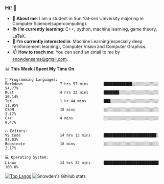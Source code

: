 ### Hi! 👋

+ :school: **About me**: I am a student in Sun Yat-sen University majoring in Computer Science(supercomputing).
+ :books: **I’m currently learning**: C++, python, machine learning, game theory, LaTeX.
+ :lollipop: **I'm currently interested in**: Machine Learning(especially deep reinforcement learning), Computer Vision and Computer Graphics.
+ 📫 **How to reach me**: You can send an email to me by snowdensama@gmail.com.

<!--START_SECTION:waka-->
📊 **This Week I Spent My Time On** 

```text
💬 Programming Languages: 
Markdown                 7 hrs 57 mins       █████████████░░░░░░░░░░░░   54.77% 
Rust                     4 hrs 22 mins       ███████░░░░░░░░░░░░░░░░░░   30.14% 
TeX                      1 hr 44 mins        ███░░░░░░░░░░░░░░░░░░░░░░   11.95% 
CSON                     18 mins             ░░░░░░░░░░░░░░░░░░░░░░░░░   2.17% 
C++                      4 mins              ░░░░░░░░░░░░░░░░░░░░░░░░░   0.47%

🔥 Editors: 
VS Code                  14 hrs 13 mins      ████████████████████████░   97.83% 
Boostnote                18 mins             ░░░░░░░░░░░░░░░░░░░░░░░░░   2.17%

💻 Operating System: 
Linux                    14 hrs 32 mins      █████████████████████████   100.0%

```


<!--END_SECTION:waka-->


[![Top Langs](https://github-readme-stats.vercel.app/api/top-langs/?username=lixk28&langs_count=8&layout=compact&hide_border=true)](https://github.com/lixk28/github-readme-stats)
![Snowden's GitHub stats](https://github-readme-stats.vercel.app/api?username=lixk28&show_icons=true&hide_border=true&count_private=true)



<!--
**lixk28/lixk28** is a ✨ _special_ ✨ repository because its `README.md` (this file) appears on your GitHub profile.

Here are some ideas to get you started:

- 🔭 I’m currently working on ...
- 🌱 I’m currently learning ...
- 👯 I’m looking to collaborate on ...
- 🤔 I’m looking for help with ...
- 💬 Ask me about ...
- 📫 How to reach me: ...
- 😄 Pronouns: ...
- ⚡ Fun fact: ...
  -->
